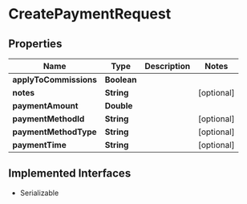 

# CreatePaymentRequest


## Properties

| Name | Type | Description | Notes |
|------------ | ------------- | ------------- | -------------|
|**applyToCommissions** | **Boolean** |  |  |
|**notes** | **String** |  |  [optional] |
|**paymentAmount** | **Double** |  |  |
|**paymentMethodId** | **String** |  |  [optional] |
|**paymentMethodType** | **String** |  |  [optional] |
|**paymentTime** | **String** |  |  [optional] |


## Implemented Interfaces

* Serializable

